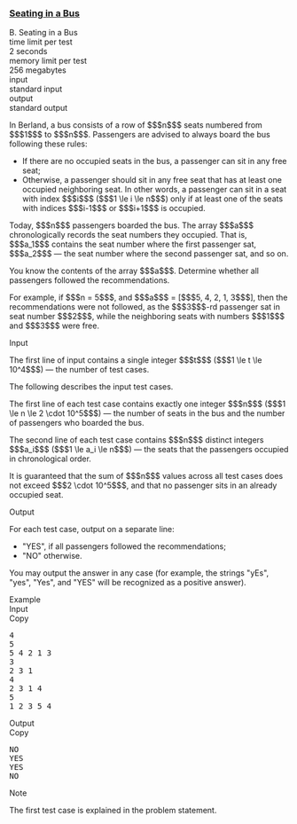 <h3><a href="https://codeforces.com/contest/2000/problem/B" target="_blank" rel="noopener noreferrer">Seating in a Bus</a></h3>

<div class="header"><div class="title">B. Seating in a Bus</div><div class="time-limit"><div class="property-title">time limit per test</div>2 seconds</div><div class="memory-limit"><div class="property-title">memory limit per test</div>256 megabytes</div><div class="input-file input-standard"><div class="property-title">input</div>standard input</div><div class="output-file output-standard"><div class="property-title">output</div>standard output</div></div><div><p>In Berland, a bus consists of a row of $$$n$$$ seats numbered from $$$1$$$ to $$$n$$$. Passengers are advised to always board the bus following these rules: </p><ul> <li> If there are no occupied seats in the bus, a passenger can sit in any free seat;</li><li> Otherwise, a passenger should sit in any free seat that has at least one occupied neighboring seat. In other words, a passenger can sit in a seat with index $$$i$$$ ($$$1 \le i \le n$$$) only if at least one of the seats with indices $$$i-1$$$ or $$$i+1$$$ is occupied. </li></ul><p>Today, $$$n$$$ passengers boarded the bus. The array $$$a$$$ chronologically records the seat numbers they occupied. That is, $$$a_1$$$ contains the seat number where the first passenger sat, $$$a_2$$$ — the seat number where the second passenger sat, and so on.</p><p>You know the contents of the array $$$a$$$. Determine whether all passengers followed the recommendations.</p><p>For example, if $$$n = 5$$$, and $$$a$$$ = [$$$5, 4, 2, 1, 3$$$], then the recommendations were not followed, as the $$$3$$$-rd passenger sat in seat number $$$2$$$, while the neighboring seats with numbers $$$1$$$ and $$$3$$$ were free.</p></div><div class="input-specification"><div class="section-title">Input</div><p>The first line of input contains a single integer $$$t$$$ ($$$1 \le t \le 10^4$$$) — the number of test cases.</p><p>The following describes the input test cases.</p><p>The first line of each test case contains exactly one integer $$$n$$$ ($$$1 \le n \le 2 \cdot 10^5$$$) — the number of seats in the bus and the number of passengers who boarded the bus.</p><p>The second line of each test case contains $$$n$$$ <span class="tex-font-style-bf">distinct</span> integers $$$a_i$$$ ($$$1 \le a_i \le n$$$) — the seats that the passengers occupied in chronological order.</p><p>It is guaranteed that the sum of $$$n$$$ values across all test cases does not exceed $$$2 \cdot 10^5$$$, and that no passenger sits in an already occupied seat.</p></div><div class="output-specification"><div class="section-title">Output</div><p>For each test case, output on a separate line: </p><ul> <li> "<span class="tex-font-style-tt">YES</span>", if all passengers followed the recommendations; </li><li> "<span class="tex-font-style-tt">NO</span>" otherwise. </li></ul><p>You may output the answer in any case (for example, the strings "<span class="tex-font-style-tt">yEs</span>", "<span class="tex-font-style-tt">yes</span>", "<span class="tex-font-style-tt">Yes</span>", and "<span class="tex-font-style-tt">YES</span>" will be recognized as a positive answer).</p></div><div class="sample-tests"><div class="section-title">Example</div><div class="sample-test"><div class="input"><div class="title">Input<div title="Copy" data-clipboard-target="#id0034393141480787737" id="id0000926675791308229" class="input-output-copier">Copy</div></div><pre id="id0034393141480787737"><div class="test-example-line test-example-line-even test-example-line-0">4</div><div class="test-example-line test-example-line-odd test-example-line-1">5</div><div class="test-example-line test-example-line-odd test-example-line-1">5 4 2 1 3</div><div class="test-example-line test-example-line-even test-example-line-2">3</div><div class="test-example-line test-example-line-even test-example-line-2">2 3 1</div><div class="test-example-line test-example-line-odd test-example-line-3">4</div><div class="test-example-line test-example-line-odd test-example-line-3">2 3 1 4</div><div class="test-example-line test-example-line-even test-example-line-4">5</div><div class="test-example-line test-example-line-even test-example-line-4">1 2 3 5 4</div></pre></div><div class="output"><div class="title">Output<div title="Copy" data-clipboard-target="#id005983975843484288" id="id004177790813192215" class="input-output-copier">Copy</div></div><pre id="id005983975843484288">NO
YES
YES
NO</pre></div></div></div><div class="note"><div class="section-title">Note</div><p>The first test case is explained in the problem statement.</p></div>